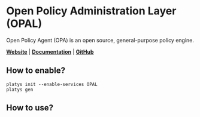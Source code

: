 # Open Policy Administration Layer (OPAL)

Open Policy Agent (OPA) is an open source, general-purpose policy engine.

**[Website](https://opal.ac/)** | **[Documentation](https://opal.ac/)** | **[GitHub](https://github.com/permitio/opal)**

## How to enable?

```
platys init --enable-services OPAL
platys gen
```

## How to use?




